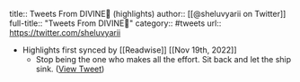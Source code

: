 title:: Tweets From DIVINE🌺 (highlights)
author:: [[@sheluvyarii on Twitter]]
full-title:: "Tweets From DIVINE🌺"
category:: #tweets
url:: https://twitter.com/sheluvyarii

- Highlights first synced by [[Readwise]] [[Nov 19th, 2022]]
	- Stop being the one who makes all the effort. Sit back and let the ship sink. ([View Tweet](https://twitter.com/sheluvyarii/status/1538608869617897472))